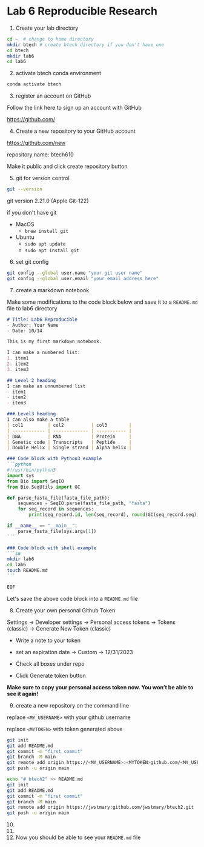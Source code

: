# Lab 6 Reproducible Research

1. Create your lab directory

```sh
cd ~  # change to home directory
mkdir btech # create btech directory if you don't have one
cd btech 
mkdir lab6
cd lab6
```

2. activate btech conda environment

```sh
conda activate btech
```

3. register an account on GitHub

Follow the link here to sign up an account with GitHub

https://github.com/

4. Create a new repository to your GitHub account

https://github.com/new

repository name: btech610

Make it public  and click create repository button



5. git for version control

```sh
git --version
```

git version 2.21.0 (Apple Git-122)

if you don't have git

- MacOS
  - `brew install git`
- Ubuntu
  - `sudo apt update`
  - `sudo apt install git`

6. set git config



```sh
git config --global user.name "your git user name"
git config --global user.email "your email address here"
```



7. create a markdown notebook

Make some modifications to the code block below and save it to a `README.md` file to lab6 directory

````markdown
# Title: Lab6 Reproducible
- Author: Your Name
- Date: 10/14

This is my first markdown notebook.

I can make a numbered list:
1. item1
2. item2
3. item3

## Level 2 heading
I can make an unnumbered list
- item1
- item2
- item3

### Level3 heading
I can also make a table
| col1         | col2          | col3        |
| ------------ | ------------- | ----------- |
| DNA          | RNA           | Protein     |
| Genetic code | Transcripts   | Peptide     |
| Double Helix | Single strand | Alpha helix |

### Code block with Python3 example
```python
#!/usr/bin/python3
import sys
from Bio import SeqIO
from Bio.SeqUtils import GC

def parse_fasta_file(fasta_file_path):
    sequences = SeqIO.parse(fasta_file_path, "fasta")
    for seq_record in sequences:
        print(seq_record.id, len(seq_record), round(GC(seq_record.seq), 2))

if __name__ == "__main__":
    parse_fasta_file(sys.argv[1])
```

### Code block with shell example
```sh
mkdir lab6
cd lab6
touch README.md
```

EOF
````

Let's save the above code block into a `README.md` file

8. Create your own personal Github Token

Settings -> Developer settings -> Personal access tokens -> Tokens (classic) -> Generate New Token (classic)

- Write a note to your token

- set an expiration date -> Custom -> 12/31/2023

- Check all boxes under repo

- Click Generate token button 

**Make sure to copy your personal access token now. You won’t be able to see it again!**



9. create a new repository on the command line

replace `<MY_USERNAME>` with your github username

replace `<MYTOKEN>` with token generated above 

```sh
git init
git add README.md
git commit -m "first commit"
git branch -M main
git remote add origin https://<MY_USERNAME>:<MYTOKEN>github.com/<MY_USERNAME>/btech610.git
git push -u origin main
```



```sh
echo "# btech2" >> README.md
git init
git add README.md
git commit -m "first commit"
git branch -M main
git remote add origin https://jwstmary:github.com/jwstmary/btech2.git
git push -u origin main
```





10. 
11. 
12. Now you should be able to see your `README.md` file

